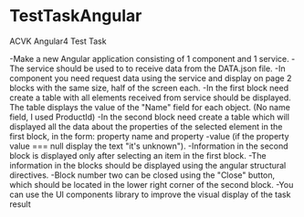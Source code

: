 # TestTaskAngular

ACVK Angular4 Test Task

-Make a new Angular application consisting of 1 component and 1 service.
-The service should be used to to receive data from the DATA.json file.
-In component you need request data using the service and display on page 2 blocks with the same size, half of the screen each.
-In the first block need create a table with all elements received from service should be displayed. The table displays the value of the "Name" field for each object. (No name field, I used ProductId)
-In the second block need create a table which will displayed all the data about the properties of the selected element in the first block, in the form: property name and property -value (if the property value === null display the text "it's unknown").
-Information in the second block is displayed only after selecting an item in the first block.
-The information in the blocks should be displayed using the angular structural directives.
-Block number two can be closed using the "Close" button, which should be located in the lower right corner of the second block.
-You can use the UI components library to improve the visual display of the task result
